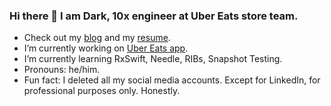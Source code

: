 ### Hi there 👋 I am Dark, 10x engineer at Uber Eats store team.

- Check out my [blog](https://tenxengineer.medium.com) and my [resume](https://gist.github.com/darhonbek/208df5a3113fa73e1f03647b407be1e7).
- I’m currently working on [Uber Eats app](https://apps.apple.com/us/app/uber-eats-food-delivery/id1058959277).
- I’m currently learning RxSwift, Needle, RIBs, Snapshot Testing.
- Pronouns: he/him.
- Fun fact: I deleted all my social media accounts. Except for LinkedIn, for professional purposes only. Honestly.
